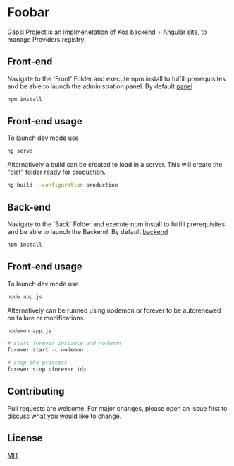 # Foobar

Gapsi Project is an implmenetation of Koa backend + Angular site, to manage Providers registry.

## Front-end

Navigate to the 'Front' Folder and execute npm install to fulfill prerequisites and be able to launch the administration panel. By default [panel](http://localhost:4200) 

```bash
npm install
```

## Front-end usage

To launch dev mode use

```bash
ng serve
```

Alternatively a build can be created to load in a server. This will create the "dist" folder ready for production.

```bash
ng build --configuration production
```

## Back-end

Navigate to the 'Back' Folder and execute npm install to fulfill prerequisites and be able to launch the Backend. By default [backend](http://localhost:3000) 

```bash
npm install
```


## Front-end usage

To launch dev mode use

```bash
node app.js
```

Alternatively can be runned using nodemon or forever to be autorenewed on failure or modifications.

```bash
nodemon app.js

# start forever instance and nodemon
forever start -c nodemon .

# stop the proccess
forever stop <forever id>

```

## Contributing

Pull requests are welcome. For major changes, please open an issue first
to discuss what you would like to change.

## License

[MIT](https://choosealicense.com/licenses/mit/)